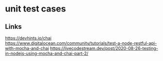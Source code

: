 # unit test cases

## Links
https://devhints.io/chai  
https://www.digitalocean.com/community/tutorials/test-a-node-restful-api-with-mocha-and-chai
https://livecodestream.dev/post/2020-08-26-testing-in-nodejs-using-mocha-and-chai-part-2/
